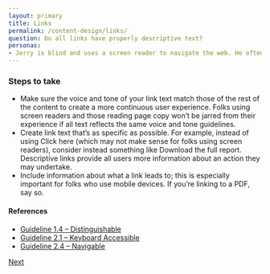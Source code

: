 ```yaml
---
layout: primary
title: Links
permalink: /content-design/links/
question: Do all links have properly descriptive text?
personas:
- Jerry is blind and uses a screen reader to navigate the web. He often uses the <code>tab</code> key to quickly scan a page by reading out only the text links without the surrounding copy.
---
```


### Steps to take
- Make sure the voice and tone of your link text match those of the rest of the content to create a more continuous user experience. Folks using screen readers and those reading page copy won’t be jarred from their experience if all text reflects the same voice and tone guidelines.
- Create link text that’s as specific as possible. For example, instead of using Click here (which may not make sense for folks using screen readers), consider instead something like Download the full report. Descriptive links provide all users more information about an action they may undertake.
- Include information about what a link leads to; this is especially important for folks who use mobile devices. If you’re linking to a PDF, say so.

#### References

- [Guideline 1.4 – Distinguishable](https://www.w3.org/WAI/WCAG20/quickref/?showtechniques=14&currentsidebar=%23col_overview&tags=links#visual-audio-contrast-without-color)
- [Guideline 2.1 – Keyboard Accessible](https://www.w3.org/WAI/WCAG20/quickref/?showtechniques=14&currentsidebar=%23col_overview&tags=links#keyboard-operation-keyboard-operable)
- [Guideline 2.4 – Navigable](https://www.w3.org/WAI/WCAG20/quickref/?showtechniques=14&currentsidebar=%23col_overview&tags=links#navigation-mechanisms-focus-order)

<a class="usa-button button-next" href="{{ site.baseurl }}/content-design/information-architecture/">
  Next <i class="fa fa-chevron-right" aria-hidden="true"></i>
</a>
